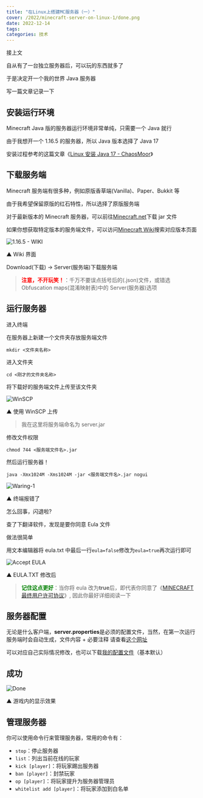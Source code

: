```yaml
---
title: "在Linux上搭建MC服务器（一）"
cover: /2022/minecraft-server-on-linux-1/done.png
date: 2022-12-14
tags:
categories: 技术
---
```


接上文

自从有了一台独立服务器后，可以玩的东西就多了

于是决定开一个我的世界 Java 服务器

写一篇文章记录一下

## 安装运行环境

Minecraft Java 版的服务器运行环境非常单纯，只需要一个 Java 就行

由于我想开一个 1.16.5 的服务器，所以 Java 版本选择了 Java 17

安装过程参考的这篇文章《[Linux 安装 Java 17 - ChaosMoor](https://www.cnblogs.com/chaosmoor/p/15897693.html)》

## 下载服务端

Minecraft 服务端有很多种，例如原版香草端(Vanilla)、Paper、Bukkit 等

由于我希望保留原版的红石特性，所以选择了原版服务端

对于最新版本的 Minecraft 服务器，可以前往[Minecraft.net](https://www.minecraft.net/download/server)下载 jar 文件

如果你想获取特定版本的服务端文件，可以访问[Minecraft Wiki](https://minecraft.fandom.com/wiki/Minecraft_Wiki)搜索对应版本页面

![1.16.5 - WIKI](wiki.png)

▲ Wiki 界面

Download(下载) -> Server(服务端)下载服务端

> <span style="color:red !important"><b>注意，不开玩笑！</b></span>：千万不要误点括号后的(.json)文件，或错选 Obfuscation maps(混淆映射表)中的 Server(服务器)选项

## 运行服务器

进入终端

在服务器上新建一个文件夹存放服务端文件

`mkdir <文件夹名称>`

进入文件夹

`cd <刚才的文件夹名称>`

将下载好的服务端文件上传至该文件夹

![WinSCP](winscp-upload.png)

▲ 使用 WinSCP 上传

> 我在这里将服务端命名为 server.jar

修改文件权限

`chmod 744 <服务端文件名>.jar`

然后运行服务器！

`java -Xmx1024M -Xms1024M -jar <服务端文件名>.jar nogui`

![Waring-1](waring-1.png)

▲ 终端报错了

怎么回事，闪退啦?

查了下翻译软件，发现是要你同意 Eula 文件

做法很简单

用文本编辑器将 eula.txt 中最后一行`eula=false`修改为`eula=true`再次运行即可

![Accept EULA](eula-true.png)

▲ EULA.TXT 修改后

> <span style="color:green !important"><b>记住这点更好</b></span>：当你将 eula 改为**true**后，即代表你同意了《[MINECRAFT 最终用户许可协议](https://account.mojang.com/documents/minecraft_eula)》, 因此你最好详细阅读一下

## 服务器配置

无论是什么客户端，**server.properties**是必须的配置文件，当然，在第一次运行服务端时会自动生成，文件内容 + 必要注释 请查看[这个网址](https://wiki.yurik.cafe/Game/Minecraft/Server/server.properties/)

可以对应自己实际情况修改，也可以下载[我的配置文件](server.properties)（基本默认）

## 成功

![Done](done.png)

▲ 游戏内的显示效果

## 管理服务器

你可以使用命令行来管理服务器，常用的命令有：

-   `stop`：停止服务器
-   `list`：列出当前在线的玩家
-   `kick [player]`：将玩家踢出服务器
-   `ban [player]`：封禁玩家
-   `op [player]`：将玩家提升为服务器管理员
-   `whitelist add [player]`：将玩家添加到白名单
